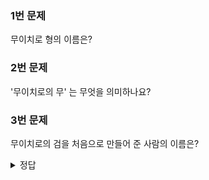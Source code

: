 ### 1번 문제

무이치로 형의 이름은?

### 2번 문제

'무이치로의 무' 는 무엇을 의미하나요?

### 3번 문제

무이치로의 검을 처음으로 만들어 준 사람의 이름은?

<details>
<summary>정답</summary>
1번 문제 정답 : 유이치로 (토키토 유이치로)

2번 문제 정답 : 무이치로의 무는 **「무한의 무」** 를 의미한다

3번 문제 정답 : 테츠이도

</details>

